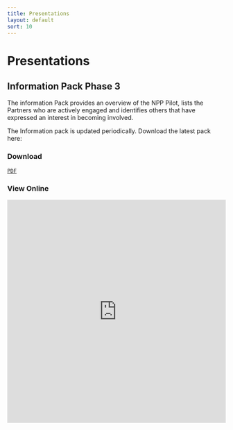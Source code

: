 ```yaml
---
title: Presentations
layout: default
sort: 10
---
```

# Presentations

## Information Pack Phase 3
The information Pack provides an overview of the NPP Pilot, lists the Partners who are actively engaged and identifies others that have expressed an interest in becoming involved.

The Information pack is updated periodically.  Download the latest pack here:

### Download
<a download href="https://npp-uk.org/assets/pdf/information-pack-phase-3.pdf"><code class="language-plaintext highlighter-rouge notranslate">PDF</code></a>
<br/>

### View Online
<iframe src="https://npp-uk.org/assets/pdf/information-pack-phase-3.pdf" width='100%' height='515px' frameborder='0'>





